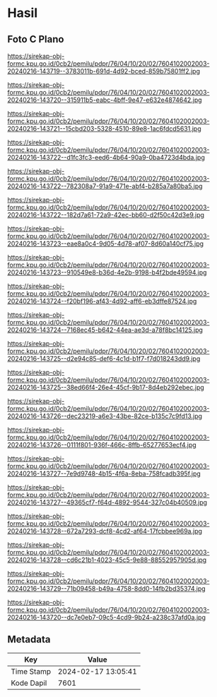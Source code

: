 # Hasil

## Foto C Plano

https://sirekap-obj-formc.kpu.go.id/0cb2/pemilu/pdpr/76/04/10/20/02/7604102002003-20240216-143719--3783011b-691d-4d92-bced-859b75801ff2.jpg

https://sirekap-obj-formc.kpu.go.id/0cb2/pemilu/pdpr/76/04/10/20/02/7604102002003-20240216-143720--315911b5-eabc-4bff-9e47-e632e4874642.jpg

https://sirekap-obj-formc.kpu.go.id/0cb2/pemilu/pdpr/76/04/10/20/02/7604102002003-20240216-143721--15cbd203-5328-4510-89e8-1ac6fdcd5631.jpg

https://sirekap-obj-formc.kpu.go.id/0cb2/pemilu/pdpr/76/04/10/20/02/7604102002003-20240216-143722--d1fc3fc3-eed6-4b64-90a9-0ba4723d4bda.jpg

https://sirekap-obj-formc.kpu.go.id/0cb2/pemilu/pdpr/76/04/10/20/02/7604102002003-20240216-143722--782308a7-91a9-471e-abf4-b285a7a80ba5.jpg

https://sirekap-obj-formc.kpu.go.id/0cb2/pemilu/pdpr/76/04/10/20/02/7604102002003-20240216-143722--182d7a61-72a9-42ec-bb60-d2f50c42d3e9.jpg

https://sirekap-obj-formc.kpu.go.id/0cb2/pemilu/pdpr/76/04/10/20/02/7604102002003-20240216-143723--eae8a0c4-9d05-4d78-af07-8d60a140cf75.jpg

https://sirekap-obj-formc.kpu.go.id/0cb2/pemilu/pdpr/76/04/10/20/02/7604102002003-20240216-143723--910549e8-b36d-4e2b-9198-b4f2bde49594.jpg

https://sirekap-obj-formc.kpu.go.id/0cb2/pemilu/pdpr/76/04/10/20/02/7604102002003-20240216-143724--f20bf196-af43-4d92-aff6-eb3dffe87524.jpg

https://sirekap-obj-formc.kpu.go.id/0cb2/pemilu/pdpr/76/04/10/20/02/7604102002003-20240216-143724--7168ec45-b642-44ea-ae3d-a78f8bc14125.jpg

https://sirekap-obj-formc.kpu.go.id/0cb2/pemilu/pdpr/76/04/10/20/02/7604102002003-20240216-143725--d2e94c85-def6-4c1d-b1f7-f7d018243dd9.jpg

https://sirekap-obj-formc.kpu.go.id/0cb2/pemilu/pdpr/76/04/10/20/02/7604102002003-20240216-143725--38ed66f4-26e4-45cf-9b17-8d4eb292ebec.jpg

https://sirekap-obj-formc.kpu.go.id/0cb2/pemilu/pdpr/76/04/10/20/02/7604102002003-20240216-143726--dec23219-a6e3-43be-82ce-b135c7c9fd13.jpg

https://sirekap-obj-formc.kpu.go.id/0cb2/pemilu/pdpr/76/04/10/20/02/7604102002003-20240216-143726--0111f801-936f-466c-8ffb-65277653ecf4.jpg

https://sirekap-obj-formc.kpu.go.id/0cb2/pemilu/pdpr/76/04/10/20/02/7604102002003-20240216-143727--7e9d9748-4b15-4f6a-8eba-758fcadb395f.jpg

https://sirekap-obj-formc.kpu.go.id/0cb2/pemilu/pdpr/76/04/10/20/02/7604102002003-20240216-143727--49365cf7-f64d-4892-9544-327c04b40509.jpg

https://sirekap-obj-formc.kpu.go.id/0cb2/pemilu/pdpr/76/04/10/20/02/7604102002003-20240216-143728--672a7293-dcf8-4cd2-af64-17fcbbee969a.jpg

https://sirekap-obj-formc.kpu.go.id/0cb2/pemilu/pdpr/76/04/10/20/02/7604102002003-20240216-143728--cd6c21b1-4023-45c5-9e88-88552957905d.jpg

https://sirekap-obj-formc.kpu.go.id/0cb2/pemilu/pdpr/76/04/10/20/02/7604102002003-20240216-143729--71b09458-b49a-4758-8dd0-14fb2bd35374.jpg

https://sirekap-obj-formc.kpu.go.id/0cb2/pemilu/pdpr/76/04/10/20/02/7604102002003-20240216-143720--dc7e0eb7-09c5-4cd9-9b24-a238c37afd0a.jpg


## Metadata

| Key        | Value               |
| ---------- | ------------------- |
| Time Stamp | 2024-02-17 13:05:41 |
| Kode Dapil | 7601                |



